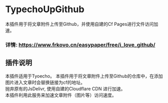 # TypechoUpGithub
本插件用于将文章附件上传至Github，并使用自建的Cf Pages进行文件访问加速。<br>
### 详情: https://www.frkovo.cn/easypaper/free/i_love_github/ ###

## 插件说明
本插件适用于Tyoecho。
本插件用于将文章附件上传至Github的仓库中，在添加图片进入文章时会替换链接为cf的地址。<br>
抛弃原有的JsDelivr, 使用自建的Cloudflare CDN 进行加速。<br>
本插件利用此服务来加速文章附件（图片等）访问速度。
